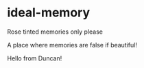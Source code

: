 # ideal-memory

Rose tinted memories only please

A place where memories are false if beautiful!

Hello from Duncan!
